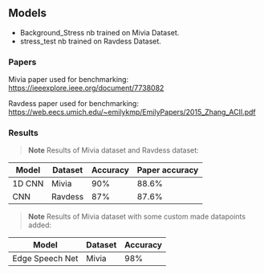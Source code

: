 ## Models

- Background_Stress nb trained on Mivia Dataset.
- stress_test nb trained on Ravdess Dataset.

### Papers
Mivia paper used for benchmarking: https://ieeexplore.ieee.org/document/7738082

Ravdess paper used for benchmarking: https://web.eecs.umich.edu/~emilykmp/EmilyPapers/2015_Zhang_ACII.pdf

### Results

> **Note** Results of Mivia dataset and Ravdess dataset:

| Model | Dataset | Accuracy | Paper accuracy |
|-------|-------------|------|----------------|
| 1D CNN  | Mivia| 90% | 88.6% |
| CNN   | Ravdess| 87% | 87.6% |

> **Note** Results of Mivia dataset with some custom made datapoints added:

| Model | Dataset | Accuracy |
|------|---------|----------|
|Edge Speech Net| Mivia | 98% |
